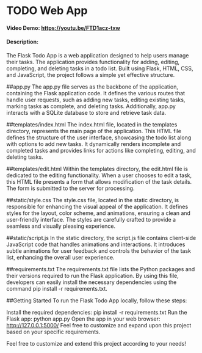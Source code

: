 # TODO Web App
#### Video Demo:  https://youtu.be/FTD1acz-txw
#### Description:

The Flask Todo App is a web application designed to help users manage their tasks. The application provides functionality for adding, editing, completing, and deleting tasks in a todo list. Built using Flask, HTML, CSS, and JavaScript, the project follows a simple yet effective structure.

##app.py
The app.py file serves as the backbone of the application, containing the Flask application code. It defines the various routes that handle user requests, such as adding new tasks, editing existing tasks, marking tasks as complete, and deleting tasks. Additionally, app.py interacts with a SQLite database to store and retrieve task data.

##templates/index.html
The index.html file, located in the templates directory, represents the main page of the application. This HTML file defines the structure of the user interface, showcasing the todo list along with options to add new tasks. It dynamically renders incomplete and completed tasks and provides links for actions like completing, editing, and deleting tasks.

##templates/edit.html
Within the templates directory, the edit.html file is dedicated to the editing functionality. When a user chooses to edit a task, this HTML file presents a form that allows modification of the task details. The form is submitted to the server for processing.

##static/style.css
The style.css file, located in the static directory, is responsible for enhancing the visual appeal of the application. It defines styles for the layout, color scheme, and animations, ensuring a clean and user-friendly interface. The styles are carefully crafted to provide a seamless and visually pleasing experience.

##static/script.js
In the static directory, the script.js file contains client-side JavaScript code that handles animations and interactions. It introduces subtle animations for user feedback and controls the behavior of the task list, enhancing the overall user experience.

##requirements.txt
The requirements.txt file lists the Python packages and their versions required to run the Flask application. By using this file, developers can easily install the necessary dependencies using the command pip install -r requirements.txt.

##Getting Started
To run the Flask Todo App locally, follow these steps:

Install the required dependencies: pip install -r requirements.txt
Run the Flask app: python app.py
Open the app in your web browser: http://127.0.0.1:5000/
Feel free to customize and expand upon this project based on your specific requirements.

Feel free to customize and extend this project according to your needs!
